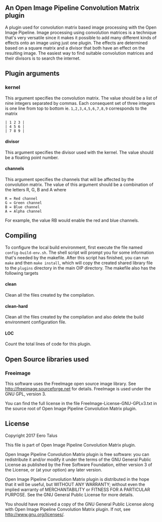 ## An Open Image Pipeline Convolution Matrix plugin

A plugin used for convolution matrix based image processing with the
Open Image Pipeline. Image processing using convolution matrices is a
technique that's very versatile since it makes it possible to add many
different kinds of effects onto an image using just one plugin. The
effects are determined based on a square matrix and a divisor that
both have an effect on the resulting image. The easiest way to find
suitable convolution matrices and their divisors is to search the internet.

## Plugin arguments

### kernel

This argument specifies the convolution matrix. The value should be
a list of nine integers separated by commas. Each consequent set of
three integers is one line from top to bottom ie. `1,2,3,4,5,6,7,8,9`
corresponds to the matrix  

`| 1 2 3 |`  
`| 4 5 6 |`  
`| 7 8 9 |`  

#### divisor

This argument specifies the divisor used with the kernel. The value
should be a floating point number.

#### channels

This argument specifies the channels that will be affected by the
convolution matrix. The value of this argument should be a
combination of the letters R, G, B and A where  

`R = Red channel`  
`G = Green channel`  
`B = Blue channel`  
`A = Alpha channel`  

For example, the value RB would enable the red and blue channels.  

## Compiling

To configure the local build environment, first execute the file named
`config-build-env.sh`. The shell script will prompt you for some information
that's needed by the makefile. After this script has finished, you can run `make`
and then `make install`, which will copy the created shared library file to
the `plugins` directory in the main OIP directory. The makefile also has the
following targets  

#### clean

Clean all the files created by the compilation.  

#### clean-hard

Clean all the files created by the compilation and also delete the build environment
configuration file.  

#### LOC

Count the total lines of code for this plugin.  

## Open Source libraries used

### Freeimage

This software uses the FreeImage open source image library.
See http://freeimage.sourceforge.net for details.
FreeImage is used under the GNU GPL, version 3.

You can find the full license in the file FreeImage-License-GNU-GPLv3.txt
in the source root of Open Image Pipeline Convolution Matrix plugin.

## License

Copyright 2017 Eero Talus

This file is part of Open Image Pipeline Convolution Matrix plugin.

Open Image Pipeline Convolution Matrix plugin is free software: you
can redistribute it and/or modify it under the terms of the GNU
General Public License as published by the Free Software Foundation,
either version 3 of the License, or (at your option) any later version.

Open Image Pipeline Convolution Matrix plugin is distributed in
the hope that it will be useful, but WITHOUT ANY WARRANTY; without
even the implied warranty of MERCHANTABILITY or FITNESS FOR A
PARTICULAR PURPOSE.  See the GNU General Public License for more details.

You should have received a copy of the GNU General Public License
along with Open Image Pipeline Convolution Matrix plugin.
If not, see <http://www.gnu.org/licenses/>.
